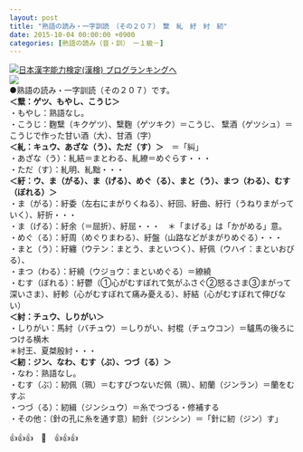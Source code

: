 ```yaml
---
layout: post
title: "熟語の読み・一字訓読　（その２０７）　糱　糺　紆　紂　紉"
date: 2015-10-04 00:00:00 +0900
categories: [熟語の読み（音・訓）　ー１級－]
---
```


[![](/syuusyuu9701/assets/images/熟語の読み・一字訓読-（その２０７）-糱-糺-紆-紂-紉-br_c_3028_1.gif)](http://blog.with2.net/link.php?1659096:3028 "日本漢字能力検定(漢検) ブログランキングへ")[日本漢字能力検定(漢検) ブログランキングへ](http://blog.with2.net/link.php?1659096:3028)  
![](/syuusyuu9701/assets/images/熟語の読み・一字訓読-（その２０７）-糱-糺-紆-紂-紉-ad678593201178cdf9911bc83978e48f.png)  
●熟語の読み・一字訓読（その２０７）です。  
**＜糱：ゲツ、もやし、こうじ＞**  
・もやし：熟語なし。  
・こうじ：麴糱（キクゲツ）、糱麴（ゲツキク）＝こうじ、 糱酒（ゲツシュ）＝こうじで作った甘い酒（大）、甘酒（字）  
**＜糺：キュウ、あざな（う）、ただ（す）＞**　＝「糾」  
・あざな（う）：糺結＝まとわる、糺繚＝めぐらす・・・  
・ただ（す）：糺明、糺黜・・・  
**＜紆：ウ、ま（がる）、ま（げる）、めぐ（る）、まと（う）、まつ（わる）、むす（ぼれる）＞**  
・ま（がる）：紆委（左右にまがりくねる）、紆回、紆曲、紆行（うねりまがっていく）、紆折・・・  
・ま（げる）：紆余（＝屈折）、紆屈・・・　＊「まげる」は「かがめる」意。  
・めぐ（る）：紆周（めぐりまわる）、紆盤（山路などがまがりめぐる）・・・  
・まと（う）：紆纏（ウテン：まとう、まといつく）、紆佩（ウハイ：まといおびる）、  
・まつ（わる）：紆繞（ウジョウ：まといめぐる）＝繚繞  
・むす（ぼれる）：紆鬱（①心がむすぼれて気がふさぐ②怒るさま③まがって深いさま）、紆軫（心がむすぼれて痛み憂える）、紆結（心がむすぼれて伸びない）  
**＜紂：チュウ、しりがい＞**  
・しりがい：馬紂（バチュウ）＝しりがい、紂棍（チュウコン）＝驢馬の後ろにつける横木  
＊紂王、夏桀殷紂・・・  
**＜紉：ジン、なわ、むす（ぶ）、つづ（る）＞**  
・なわ：熟語なし。  
・むす（ぶ）：紉佩（珮）＝むすびつないだ佩（珮）、紉蘭（ジンラン）＝蘭をむすぶ  
・つづ（る）：紉緝（ジンシュウ）＝糸でつづる・修補する  
・その他：（針の孔に糸を通す意）紉針（ジンシン）＝「針に紉（ジン）す」  
  
👍👍👍　🐑　👍👍👍  
  